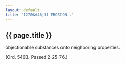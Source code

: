 ```yaml
---
layout: default 
title: "1270&#46;31 EROSION.."
---
```


{{ page.title }}
----------------
objectionable substances onto neighboring properties.

(Ord. 546B. Passed 2-25-76.)
